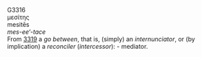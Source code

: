 <body>
  <p>G3316<br>  μεσίτης  <br> mesitēs  <br><i>mes-ee‘-tace </i><br>From <a href="g3319.htm">3319</a>  a <i>go</i> <i>between</i>, that is, (simply) an <i>internunciator</i>, or (by implication) a <i>reconciler</i> (<i>intercessor</i>): - mediator.<br></p>
 </body>